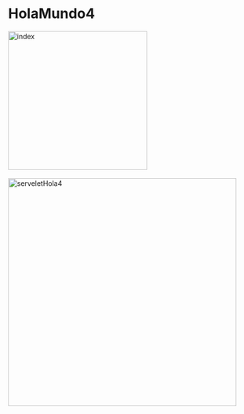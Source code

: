 # HolaMundo4

<img width="283" alt="index" src="https://github.com/Dinora15/HolaMundo4/assets/108556884/557dd2ea-effa-4c9c-9612-1b7796c2f8ae">



<br>
<br>

<img width="465" alt="serveletHola4" src="https://github.com/Dinora15/HolaMundo4/assets/108556884/aaa4f438-ae1b-42ca-ad0a-5c8fa48c8b7a">
